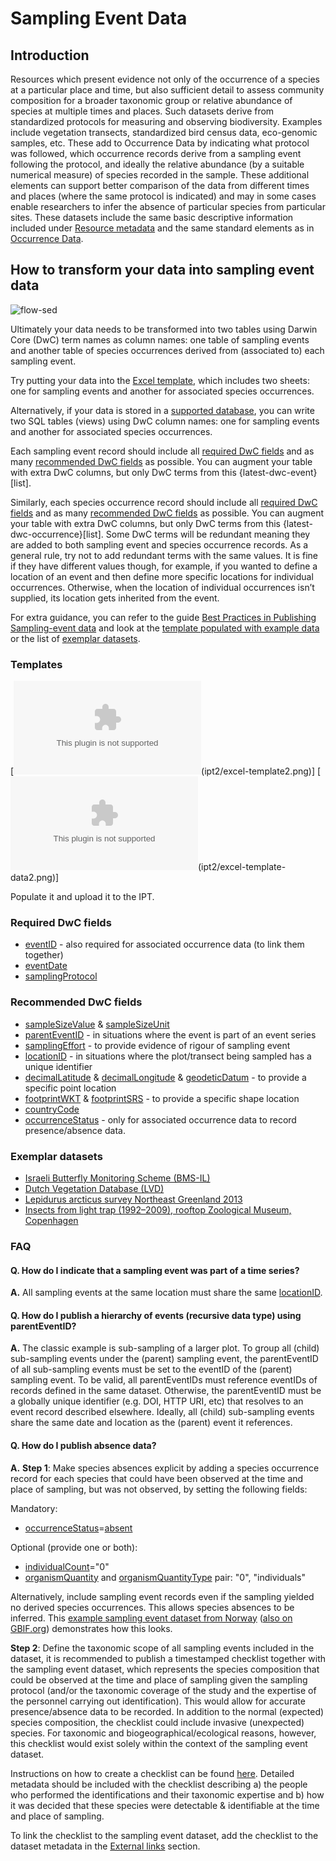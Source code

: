 # Sampling Event Data

## Introduction

Resources which present evidence not only of the occurrence of a species at a particular place and time, but also sufficient detail to assess community composition for a broader taxonomic group or relative abundance of species at multiple times and places.  Such datasets derive from standardized protocols for measuring and observing biodiversity.  Examples include vegetation transects, standardized bird census data, eco-genomic samples, etc. These add to Occurrence Data by indicating what protocol was followed, which occurrence records derive from a sampling event following the protocol, and ideally the relative abundance (by a suitable numerical measure) of species recorded in the sample.  These additional elements can support better comparison of the data from different times and places (where the same protocol is indicated) and may in some cases enable researchers to infer the absence of particular species from particular sites. These datasets include the same basic descriptive information included under [Resource metadata](resource-metadata.adoc) and the same standard elements as in [Occurrence Data](occurrence-data.adoc).

## How to transform your data into sampling event data

![flow-sed](ipt2/flow-sed.png)

Ultimately your data needs to be transformed into two tables using Darwin Core (DwC) term names as column names: one table of sampling events and another table of species occurrences derived from (associated to) each sampling event.

Try putting your data into the [Excel template](#templates), which includes two sheets: one for sampling events and another for associated species occurrences.

Alternatively, if your data is stored in a [supported database](database-connection.adoc), you can write two SQL tables (views) using DwC column names: one for sampling events and another for associated species occurrences.

Each sampling event record should include all [required DwC fields](occurrence-data.adoc#required-dwc-fields) and as many [recommended DwC fields](occurrence-data.adoc#recommended-dwc-fields) as possible. You can augment your table with extra DwC columns, but only DwC terms from this {latest-dwc-event}[list].

Similarly, each species occurrence record should include all [required DwC fields](occurrence-data.adoc#required-dwc-fields) and as many [recommended DwC fields](occurrence-data.adoc#recommended-dwc-fields) as possible. You can augment your table with extra DwC columns, but only DwC terms from this {latest-dwc-occurrence}[list]. Some DwC terms will be redundant meaning they are added to both sampling event and species occurrence records. As a general rule, try not to add redundant terms with the same values. It is fine if they have different values though, for example, if you wanted to define a location of an event and then define more specific locations for individual occurrences. Otherwise, when the location of individual occurrences isn’t supplied, its location gets inherited from the event.

For extra guidance, you can refer to the guide [Best Practices in Publishing Sampling-event data](best-practices-sampling-event-data.adoc) and look at the [template populated with example data](#templates) or the list of [exemplar datasets](#exemplar-datasets).

### Templates

[![Excel Template]({attachmentsdir}/downloads/event_ipt_template_v2.xlsx)(ipt2/excel-template2.png)]
[![Excel Template (with example data)]({attachmentsdir}/downloads/event_ipt_template_v2_example_data.xlsx)(ipt2/excel-template-data2.png)]

Populate it and upload it to the IPT.

### Required DwC fields

* [eventID](https://dwc.tdwg.org/terms/#dwc:eventID) - also required for associated occurrence data (to link them together)
* [eventDate](https://dwc.tdwg.org/terms/#dwc:eventDate)
* [samplingProtocol](https://dwc.tdwg.org/terms/#dwc:samplingProtocol)

### Recommended DwC fields

* [sampleSizeValue](https://dwc.tdwg.org/terms/#dwc:sampleSizeValue) & [sampleSizeUnit](https://dwc.tdwg.org/terms/#dwc:sampleSizeUnit)
* [parentEventID](https://dwc.tdwg.org/terms/#dwc:parentEventID) - in situations where the event is part of an event series
* [samplingEffort](https://dwc.tdwg.org/terms/#dwc:samplingEffort) - to provide evidence of rigour of sampling event
* [locationID](https://dwc.tdwg.org/terms/#dwc:locationID) - in situations where the plot/transect being sampled has a unique identifier
* [decimalLatitude](https://dwc.tdwg.org/terms/#dwc:decimalLatitude) & [decimalLongitude](https://dwc.tdwg.org/terms/#dwc:decimalLongitude) & [geodeticDatum](https://dwc.tdwg.org/terms/#dwc:geodeticDatum) - to provide a specific point location
* [footprintWKT](https://dwc.tdwg.org/terms/#dwc:footprintWKT) & [footprintSRS](https://dwc.tdwg.org/terms/#dwc:footprintSRS) - to provide a specific shape location
* [countryCode](https://dwc.tdwg.org/terms/#dwc:countryCode)
* [occurrenceStatus](https://dwc.tdwg.org/terms/#dwc:occurrenceStatus) - only for associated occurrence data to record presence/absence data.

### Exemplar datasets

* [Israeli Butterfly Monitoring Scheme (BMS-IL)](http://cloud.gbif.org/eubon/resource?r=butterflies-monitoring-scheme-il)
* [Dutch Vegetation Database (LVD)](http://cloud.gbif.org/eubon/resource?r=lvd)
* [Lepidurus arcticus survey Northeast Greenland 2013](http://gbif.vm.ntnu.no/ipt/resource?r=lepidurus-arcticus-survey_northeast-greenland_2013)
* [Insects from light trap (1992–2009), rooftop Zoological Museum, Copenhagen](http://danbif.au.dk/ipt/resource?r=rooftop)

### FAQ

#### Q. How do I indicate that a sampling event was part of a time series?

**A.** All sampling events at the same location must share the same [locationID](https://dwc.tdwg.org/terms/#dwc:locationID).

#### Q. How do I publish a hierarchy of events (recursive data type) using parentEventID?

**A.** The classic example is sub-sampling of a larger plot. To group all (child) sub-sampling events under the (parent) sampling event, the parentEventID of all sub-sampling events must be set to the eventID of the (parent) sampling event. To be valid, all parentEventIDs must reference eventIDs of records defined in the same dataset. Otherwise, the parentEventID must be a globally unique identifier (e.g. DOI, HTTP URI, etc) that resolves to an event record described elsewhere. Ideally, all (child) sub-sampling events share the same date and location as the (parent) event it references.

#### Q. How do I publish absence data?

**A.** **Step 1**: Make species absences explicit by adding a species occurrence record for each species that could have been observed at the time and place of sampling, but was not observed, by setting the following fields:

Mandatory:

* [occurrenceStatus](https://dwc.tdwg.org/terms/#dwc:occurrenceStatus)=[absent]({latest-occurrence-status})

Optional (provide one or both):

* [individualCount](https://dwc.tdwg.org/terms/#dwc:individualCount)="0"
* [organismQuantity](https://dwc.tdwg.org/terms/#dwc:organismQuantity) and [organismQuantityType](https://dwc.tdwg.org/terms/#dwc:organismQuantityType) pair: "0", "individuals"

Alternatively, include sampling event records even if the sampling yielded no derived species occurrences. This allows species absences to be inferred. This [example sampling event dataset from Norway](https://gbif.vm.ntnu.no/ipt/resource?r=lepidurus-arcticus-survey_northeast-greenland_2013) ([also on GBIF.org](https://www.gbif.org/occurrence/search?dataset_key=78360224-5493-45fd-a9a0-c336557f09c3)) demonstrates how this looks.

**Step 2**: Define the taxonomic scope of all sampling events included in the dataset, it is recommended to publish a timestamped checklist together with the sampling event dataset, which represents the species composition that could be observed at the time and place of sampling given the sampling protocol (and/or the taxonomic coverage of the study and the expertise of the personnel carrying out identification). This would allow for accurate presence/absence data to be recorded. In addition to the normal (expected) species composition, the checklist could include invasive (unexpected) species. For taxonomic and biogeographical/ecological reasons, however, this checklist would exist solely within the context of the sampling event dataset.

Instructions on how to create a checklist can be found [here](checklist-data.adoc). Detailed metadata should be included with the checklist describing a) the people who performed the identifications and their taxonomic expertise and b) how it was decided that these species were detectable & identifiable at the time and place of sampling.

To link the checklist to the sampling event dataset, add the checklist to the dataset metadata in the [External links](manage-resources.adoc#external-links) section.
